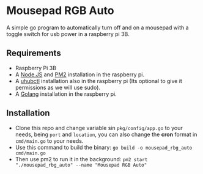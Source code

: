 # Mousepad RGB Auto

A simple go program to automatically turn off and on a mousepad with a toggle switch for usb power in a raspberry pi 3B.

## Requirements

-   Raspberry Pi 3B
-   A [Node.JS](https://nodejs.org/en/) and [PM2](https://pm2.keymetrics.io/) installation in the raspberry pi.
-   A [uhubctl](https://github.com/mvp/uhubctl) installation also in the raspberry pi (Its optional to give it permissions as we will use sudo).
-   A [Golang](https://golang.org/doc/install) installation in the raspberry pi.

## Installation

-   Clone this repo and change variable sin `pkg/config/app.go` to your needs, being `port` and `location`, you can also change the **cron** format in `cmd/main.go` to your needs.
-   Use this command to build the binary: `go build -o mousepad_rbg_auto cmd/main.go`
-   Then use pm2 to run it in the background: `pm2 start "./mousepad_rbg_auto" --name "Mousepad RGB Auto"`
